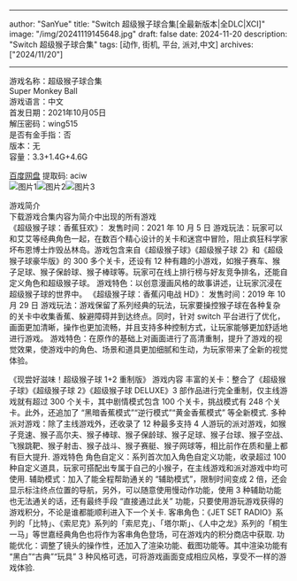 
---
author: "SanYue"
title: "Switch 超级猴子球合集[全最新版本|全DLC|XCI]"
image: "/img/20241119145648.jpg"
draft: false
date: 2024-11-20
description: "Switch 超级猴子球合集"
tags: [动作, 街机, 平台, 派对,中文]
archives: ["2024/11/20"]

---

游戏名称：超级猴子球合集   
Super Monkey Ball    
游戏语言：中文  
首发日期：2021年10月05日  
解压密码：wing515  
是否有金手指：否  
版本：无   
容量：3.3+1.4G+4.6G

[百度网盘](https://pan.baidu.com/s/1sAyfsXCFyFbIjoUc0VcLCA) 提取码: aciw  
![图片1](/img/79196d.jpg)![图片2](/img/ea32d9.jpg)![图片3](/img/bef0ed.jpg)  

游戏简介  
下载游戏合集内容为简介中出现的所有游戏   
《超级猴子球：香蕉狂欢》：
发售时间：2021 年 10 月 5 日
游戏玩法：玩家可以和艾艾等经典角色一起，在数百个精心设计的关卡和迷宫中冒险，阻止疯狂科学家坏布恩博士炸毁丛林岛。游戏包含来自《超级猴子球》《超级猴子球 2》和《超级猴子球豪华版》的 300 多个关卡，还设有 12 种有趣的小游戏，如猴子赛车、猴子足球、猴子保龄球、猴子棒球等。玩家可在线上排行榜与好友竞争排名，还能自定义角色和超级猴子球。
游戏特色：以创意漫画风格的故事讲述，让玩家沉浸在超级猴子球的世界中。
《超级猴子球：香蕉闪电战 HD》：
发售时间：2019 年 10 月 29 日
游戏玩法：游戏保留了系列经典的玩法，玩家要操控猴子球在各种复杂的关卡中收集香蕉、躲避障碍并到达终点。同时，针对 switch 平台进行了优化，画面更加清晰，操作也更加流畅，并且支持多种控制方式，让玩家能够更加舒适地进行游戏。
游戏特色：在原作的基础上对画面进行了高清重制，提升了游戏的视觉效果，使游戏中的角色、场景和道具更加细腻和生动，为玩家带来了全新的视觉体验。

《现尝好滋味！超级猴子球 1+2 重制版》
游戏内容
丰富的关卡：整合了《超级猴子球》《超级猴子球 2》《超级猴子球 DELUXE》3 部作品进行完全重制，仅主线游戏就有超过 300 个关卡，其中剧情模式包含 100 个关卡，挑战模式有 248 个关卡。此外，还追加了 “黑暗香蕉模式”“逆行模式”“黄金香蕉模式” 等全新模式.
多种派对游戏：除了主线游戏外，还收录了 12 种最多支持 4 人游玩的派对游戏，如猴子竞速、猴子高尔夫、猴子棒球、猴子保龄球、猴子足球、猴子台球、猴子空战、飞猴跳靶、猴子射击、猴子战斗、猴子赛艇、猴子网球等，相比前作在质和量上都有巨大提升.
游戏特色
角色自定义：系列首次加入角色自定义功能，收录超过 100 种自定义道具，玩家可搭配出专属于自己的小猴子，在主线游戏和派对游戏中均可使用.
辅助模式：加入了能全程帮助通关的 “辅助模式”，限制时间变成 2 倍，还会显示标注终点位置的导航，另外，可以随意使用慢动作功能，使用 3 种辅助功能也无法通关的话，还有最终手段 “直接通过此关” 功能，只要使用游玩游戏获得的游戏积分，不论是谁都能顺利进入下一个关卡.
客串角色：《JET SET RADIO》系列的「比特」、《索尼克》系列的「索尼克」、「塔尔斯」、《人中之龙》系列的「桐生一马」等世嘉经典角色也将作为客串角色登场，可在游戏内的积分商店中获取.
功能优化：调整了镜头的操作性，还加入了渲染功能、截图功能等。其中渲染功能有 “黑白”“古典”“玩具” 3 种风格可选，可将游戏画面变成相应风格，享受不一样的游戏体验.
